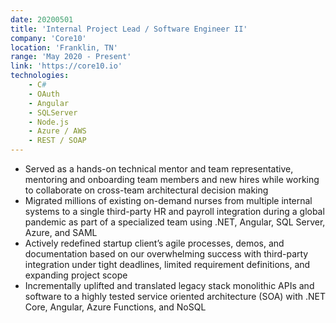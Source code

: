 ```yaml
---
date: 20200501
title: 'Internal Project Lead / Software Engineer II'
company: 'Core10'
location: 'Franklin, TN'
range: 'May 2020 - Present'
link: 'https://core10.io'
technologies:
    - C# 
    - OAuth
    - Angular
    - SQLServer
    - Node.js
    - Azure / AWS
    - REST / SOAP
---
```

- Served as a hands-on technical mentor and team representative, mentoring and onboarding team members and new hires while working to collaborate on cross-team architectural decision making
- Migrated millions of existing on-demand nurses from multiple internal systems to a single third-party HR and payroll integration during a global pandemic as part of a specialized team using .NET, Angular, SQL Server, Azure, and SAML
- Actively redefined startup client’s agile processes, demos, and documentation based on our overwhelming success with third-party integration under tight deadlines, limited requirement definitions, and expanding project scope
- Incrementally uplifted and translated legacy stack monolithic APIs and software to a highly tested service oriented architecture (SOA) with .NET Core, Angular, Azure Functions, and NoSQL


